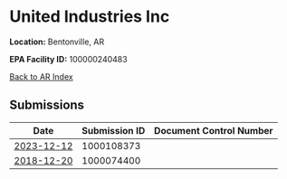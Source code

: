 # United Industries Inc

**Location:** Bentonville, AR

**EPA Facility ID:** 100000240483

[Back to AR Index](../../index.md)

## Submissions

| Date | Submission ID | Document Control Number |
|------|--------------|-------------------------|
| [2023-12-12](submissions/1000108373.md) | 1000108373 |  |
| [2018-12-20](submissions/1000074400.md) | 1000074400 |  |
